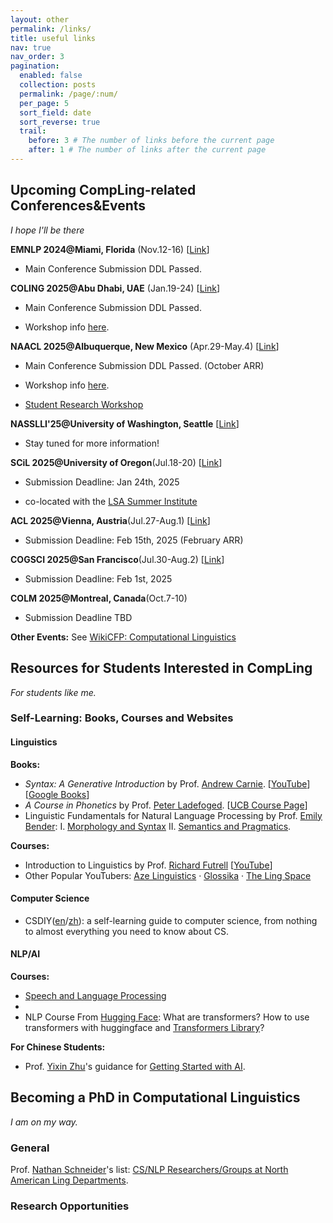 ```yaml
---
layout: other
permalink: /links/
title: useful links
nav: true
nav_order: 3
pagination:
  enabled: false
  collection: posts
  permalink: /page/:num/
  per_page: 5
  sort_field: date
  sort_reverse: true
  trail:
    before: 3 # The number of links before the current page
    after: 1 # The number of links after the current page
---
```


## Upcoming CompLing-related Conferences&Events
*I hope I'll be there*


**EMNLP 2024@Miami, Florida** (Nov.12-16) [[Link](https://2024.emnlp.org/)] 

- Main Conference Submission DDL Passed.



**COLING 2025@Abu Dhabi, UAE** (Jan.19-24) [[Link](https://coling2025.org/)] 

- Main Conference Submission DDL Passed. 

- Workshop info [here](https://coling2025.org/program/workshops/).

**NAACL 2025@Albuquerque, New Mexico** (Apr.29-May.4) [[Link](https://2025.naacl.org/)]

- Main Conference Submission DDL Passed. (October ARR) 

- Workshop info [here](https://2025.naacl.org/program/workshops/).

- [Student Research Workshop](https://naacl2025-srw.github.io/)

**NASSLLI'25@University of Washington, Seattle** [[Link](https://nasslli25.shane.st/)]

- Stay tuned for more information!

**SCiL 2025@University of Oregon**(Jul.18-20) [[Link](https://wellesley-easel-lab.github.io/SCiL2025/index.html)]

- Submission Deadline: Jan 24th, 2025

- co-located with the [LSA Summer Institute](https://blogs.uoregon.edu/ublab/lsa-2025/)


**ACL 2025@Vienna, Austria**(Jul.27-Aug.1) [[Link](https://2025.aclweb.org/)]

- Submission Deadline: Feb 15th, 2025 (February ARR)


**COGSCI 2025@San Francisco**(Jul.30-Aug.2) [[Link](https://cognitivesciencesociety.org/cogsci-2025/)]

- Submission Deadline: Feb 1st, 2025


**COLM 2025@Montreal, Canada**(Oct.7-10)

- Submission Deadline TBD

**Other Events:** See [WikiCFP: Computational Linguistics](http://www.wikicfp.com/cfp/call?conference=computational%20linguistics&page=1)

## Resources for Students Interested in CompLing
*For students like me.*

### Self-Learning: Books, Courses and Websites

#### Linguistics
**Books:**
- *Syntax: A Generative Introduction* by Prof. [Andrew Carnie](https://www.andrewcarnie.org/). [[YouTube](https://www.youtube.com/@CarnieSyntaxthEdition)] [[Google Books](https://books.google.com/books?hl=zh-CN&lr=&id=atMhEAAAQBAJ&oi=fnd&pg=PR13&dq=Syntax:+A+Generative+Introduction&ots=pOnycyrWpC&sig=V4CPZH-AZqOy1agL0ENJ1BalgjQ)]
- *A Course in Phonetics* by Prof. [Peter Ladefoged](https://linguistics.ucla.edu/people/ladefoge/). [[UCB Course Page](https://linguistics.berkeley.edu/acip/)] 
- Linguistic Fundamentals for Natural Language Processing by Prof. [Emily Bender](https://faculty.washington.edu/ebender/): I. [Morphology and Syntax](https://link.springer.com/book/10.1007/978-3-031-02150-3) II. [Semantics and Pragmatics](https://link.springer.com/book/10.1007/978-3-031-02172-5).

**Courses:**

- Introduction to Linguistics by Prof. [Richard Futrell](https://sites.socsci.uci.edu/~rfutrell/) [[YouTube](https://www.youtube.com/@languagescience9183)]
- Other Popular YouTubers: [Aze Linguistics](https://www.youtube.com/@AzeLinguistics) · [Glossika](https://www.youtube.com/@Glossika) · [The Ling Space](https://www.youtube.com/user/thelingspace)

#### Computer Science
- CSDIY([en](https://csdiy.wiki/en/)/[zh](https://csdiy.wiki/)): a self-learning guide to computer science, from nothing to almost everything you need to know about CS.


#### NLP/AI

**Courses:**
- [Speech and Language Processing](https://web.stanford.edu/~jurafsky/slp3/)
- 
- NLP Course From [Hugging Face](https://huggingface.co/learn/nlp-course): What are transformers? How to use transformers with huggingface and [Transformers Library](https://huggingface.co/docs/transformers/index)?

**For Chinese Students:**
- Prof. [Yixin Zhu]()'s guidance for [Getting Started with AI](https://yzhu.io/s/research/getting_started/).


## Becoming a PhD in Computational Linguistics

*I am on my way.*

### General 

Prof. [Nathan Schneider](https://people.cs.georgetown.edu/nschneid/)'s list: [CS/NLP Researchers/Groups at North American Ling Departments](https://nschneid.github.io/nlp-in-ling/).

### Research Opportunities

